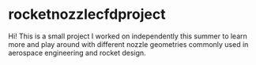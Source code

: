 # rocketnozzlecfdproject
Hi! This is a small project I worked on independently this summer to learn more and play around with different nozzle geometries commonly used in aerospace engineering and rocket design. 
